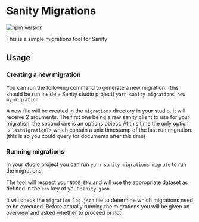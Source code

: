 # Sanity Migrations
[![npm version](https://badge.fury.io/js/sanity-migrations-tool.svg)](https://badge.fury.io/js/sanity-migrations-tool)

This is a simple migrations tool for Sanity

## Usage
### Creating a new migration
You can run the following command to generate a new migration. (this should be run inside a Sanity studio project)
`yarn sanity-migrations new my-migration`

A new file will be created in the `migrations` directory in your studio. It will receive 2 arguments. The first one being a raw sanity client to use for your migration, the second one is an options object. At this time the only option is `lastMigrationTs` which contain a unix timestamp of the last run migration. (this is so you could query for documents after this time)

### Running migrations
In your studio project you can run `yarn sanity-migrations migrate` to run the migrations.

The tool will respect your `NODE_ENV` and will use the appropriate dataset as defined in the `env` key of your `sanity.json`.

It will check the `migration-log.json` file to determine which migrations need to be executed. Before actually running the migrations you will be given an overview and asked whether to proceed or not.